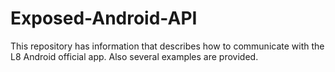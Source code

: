 Exposed-Android-API
===================

  This repository has information that describes how to communicate with the L8 Android official app. Also several examples are provided.
